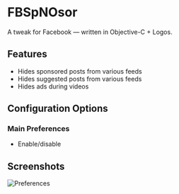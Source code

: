 # FBSpNOsor
A tweak for Facebook — written in Objective-C + Logos.

## Features
* Hides sponsored posts from various feeds
* Hides suggested posts from various feeds
* Hides ads during videos

## Configuration Options

### Main Preferences
* Enable/disable

## Screenshots

![Preferences](https://user-images.githubusercontent.com/27970288/77005163-44c4ad00-6958-11ea-99c0-a9061e6410df.png)
